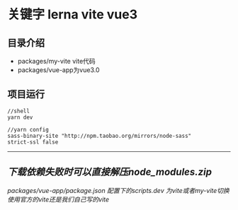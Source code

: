 # 关键字 lerna vite vue3
## 目录介绍
* packages/my-vite vite代码
* packages/vue-app为vue3.0
## 项目运行
``` 
//shell
yarn dev

//yarn config
sass-binary-site "http://npm.taobao.org/mirrors/node-sass"
strict-ssl false
```
---
*下载依赖失败时可以直接解压node_modules.zip*
---
*packages/vue-app/package.json 配置下的scripts.dev 为vite或者my-vite切换使用官方的vite还是我们自己写的vite*
